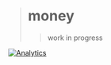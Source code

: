 > # money
>
> > work in progress

[![Analytics](https://ga-beacon.appspot.com/UA-109817251-21/money/readme)](https://github.com/igrigorik/ga-beacon)
